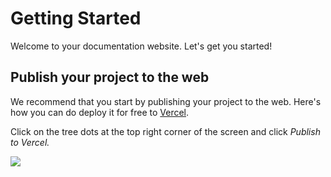 # Getting Started

Welcome to your documentation website. Let's get you started!

## Publish your project to the web

We recommend that you start by publishing your project to the web. Here's how you can do deploy it for free to [Vercel](https://vercel.com).

Click on the tree dots at the top right corner of the screen and click _Publish to Vercel._

![](/img/publish-button.png)
